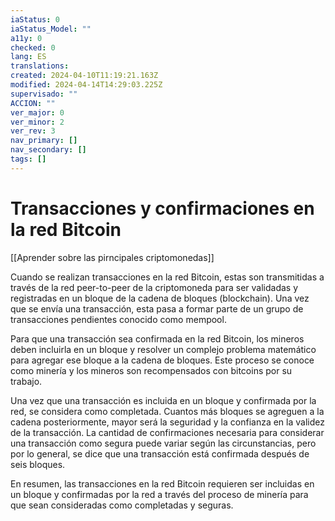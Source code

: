 ```yaml
---
iaStatus: 0
iaStatus_Model: ""
a11y: 0
checked: 0
lang: ES
translations: 
created: 2024-04-10T11:19:21.163Z
modified: 2024-04-14T14:29:03.225Z
supervisado: ""
ACCION: ""
ver_major: 0
ver_minor: 2
ver_rev: 3
nav_primary: []
nav_secondary: []
tags: []
---
```

# Transacciones y confirmaciones en la red Bitcoin

[[Aprender sobre las pirncipales criptomonedas]]

Cuando se realizan transacciones en la red Bitcoin, estas son transmitidas a través de la red peer-to-peer de la criptomoneda para ser validadas y registradas en un bloque de la cadena de bloques (blockchain). Una vez que se envía una transacción, esta pasa a formar parte de un grupo de transacciones pendientes conocido como mempool.

Para que una transacción sea confirmada en la red Bitcoin, los mineros deben incluirla en un bloque y resolver un complejo problema matemático para agregar ese bloque a la cadena de bloques. Este proceso se conoce como minería y los mineros son recompensados con bitcoins por su trabajo.

Una vez que una transacción es incluida en un bloque y confirmada por la red, se considera como completada. Cuantos más bloques se agreguen a la cadena posteriormente, mayor será la seguridad y la confianza en la validez de la transacción. La cantidad de confirmaciones necesaria para considerar una transacción como segura puede variar según las circunstancias, pero por lo general, se dice que una transacción está confirmada después de seis bloques.

En resumen, las transacciones en la red Bitcoin requieren ser incluidas en un bloque y confirmadas por la red a través del proceso de minería para que sean consideradas como completadas y seguras.
